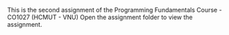 This is the second assignment of the Programming Fundamentals Course - CO1027 (HCMUT - VNU)
Open the assignment folder to view the assignment.
